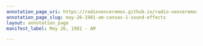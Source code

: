```yaml
---
annotation_page_uri: https://radiovenceremos.github.io/radio-venceremos-english/annotations/may-26-1981-am-canvas-1-sound-effects.json
annotation_page_slug: may-26-1981-am-canvas-1-sound-effects
layout: annotation_page
manifest_label: May 26, 1981 - AM

---
```

